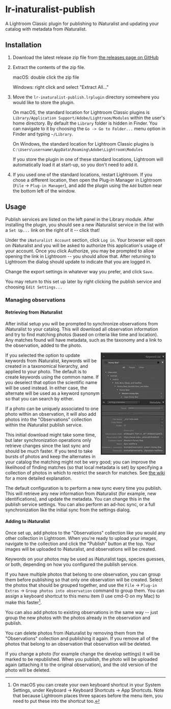 # lr-inaturalist-publish

A Lightroom Classic plugin for publishing to iNaturalist and updating your
catalog with metadata from iNaturalist.

## Installation

1) Download the latest release zip file from [the releases page on
   GitHub](https://github.com/rcloran/lr-inaturalist-publish/releases/latest)
2) Extract the contents of the zip file.
   
   macOS: double click the zip file

   Windows: right click and select "Extract All..."
3) Move the `lr-inaturalist-publish.lrplugin` directory somewhere you would like
   to store the plugin.

   On macOS, the standard location for Lightroom Classic plugins is
   `Library/Application Support/Adobe/Lightroom/Modules` within the user's home
   directory. By default the `Library` folder is hidden in Finder. You can
   navigate to it by choosing the `Go -> Go to Folder...` menu option in Finder
   and typing `~/Library`.

   On Windows, the standard location for Lightroom Classic plugins is
   `C:\Users\username\AppData\Roaming\Adobe\Lightroom\Modules`

   If you store the plugin in one of these standard locations, Lightroom will
   automatically load it at start-up, so you don't need to add it.
4) If you used one of the standard locations, restart Lightroom. If you chose
   a different location, then open the Plug-in Manager in Lightroom (`File` ->
   `Plug-in Manager`), and add the plugin using the `Add` button near the
   bottom left of the window.

## Usage

Publish services are listed on the left panel in the Library module. After
installing the plugin, you should see a new iNaturalist service in the list
with a `Set Up...` link on the right of it -- click that!

Under the `iNaturalist Account` section, click `Log in`. Your browser will open
on iNaturalist and you will be asked to authorize this application's usage of
your account. Once you click Authorize, you may be prompted to allow opening
the link in Lightroom -- you should allow that. After returning to Lightroom
the dialog should update to indicate that you are logged in.

Change the export settings in whatever way you prefer, and click `Save`.

You may return to this set up later by right clicking the publish service and
choosing `Edit Settings...`

### Managing observations

#### Retrieving from iNaturalist

After initial setup you will be prompted to synchronize observations from
iNaturalist to your catalog. This will download all observation information and
try to find matching photos (based on criteria like time and location). Any
matches found will have metadata, such as the taxonomy and a link to the
observation, added to the photo.

<img src="docs/keywords.jpg" align="right" width="204" />

If you selected the option to update keywords from iNaturalist, keywords will
be created in a taxonomical hierarchy, and applied to your photo. The default
is to create keywords using the common name. If you deselect that option the
scientific name will be used instead. In either case, the alternate will be
used as a keyword synonym so that you can search by either.

If a photo can be uniquely associated to one photo within an observation, it
will also add photos into the "Observations" collection within the iNaturalist
publish service.

This initial download might take some time, but later synchronization
operations only retrieve changes since the last sync and should be much faster.
If you tend to take bursts of photos and keep the alternates in your catalog
the matching might not be very good; you can improve the likelihood of finding
matches (so that local metadata is set) by specifying a collection of photos in
which to restrict the search for matches. See [the wiki][1] for a more detailed
explanation.

The default configuration is to perform a new sync every time you publish.
This will retrieve any new information from iNaturalist (for example, new
identifications), and update the metadata. You can change this in the publish
service settings. You can also perform an ad-hoc sync, or a full
synchronization like the initial sync from the settings dialog.

[1]: https://github.com/rcloran/lr-inaturalist-publish/wiki/Synchronization

#### <div style="clear: both"></div>Adding to iNaturalist 

Once set up, add photos to the "Observations" collection like you would any
other collection in Lightroom. When you're ready to upload your images,
navigate to the collection and click the "Publish" button at the top. Your
images will be uploaded to iNaturalist, and observations will be created.

Keywords on your photos may be used as iNaturalist tags, species guesses, or
both, depending on how you configured the publish service.

If you have multiple photos that belong to one observation, you can group them
before publishing so that only one observation will be created. Select the
photos that should be grouped together, and use the `File` -> `Plug-in Extras`
-> `Group photos into observation` command to group them. You can assign a
keyboard shortcut to this menu item (I use cmd-O on my Mac) to make this
faster[^1].

You can also add photos to existing observations in the same way -- just group
the new photos with the photos already in the observation and publish.

You can delete photos from iNaturalist by removing them from the "Observations"
collection and publishing it again. If you remove all of the photos that belong
to an observation that observation will be deleted.

If you change a photo (for example change the develop settings) it will be
marked to be republished. When you publish, the photo will be uploaded again
(attaching it to the original observation), and the old version of the photo
will be deleted.

[^1]: On macOS you can create your own keyboard shortcut in your System Settings,
under Keyboard -> Keyboard Shortcuts -> App Shortcuts. Note that because
Lightroom places three spaces before the menu item, you need to put these into
the shortcut too.

